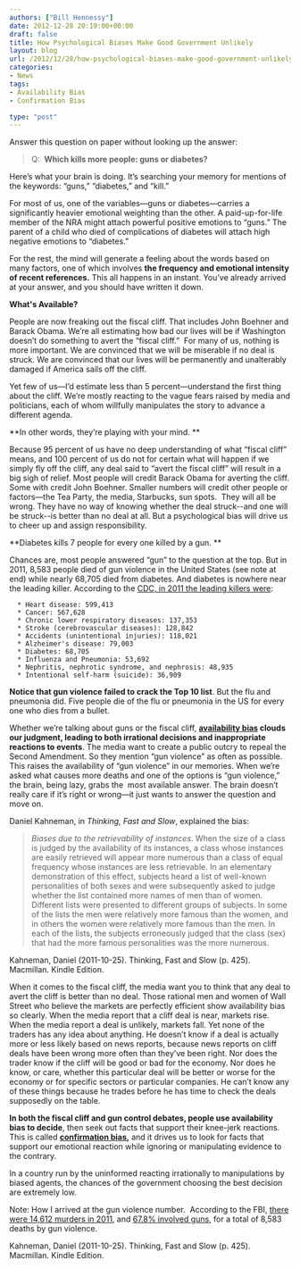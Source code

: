 ```yaml
---
authors: ["Bill Hennessy"]
date: 2012-12-28 20:19:00+00:00
draft: false
title: How Psychological Biases Make Good Government Unlikely
layout: blog
url: /2012/12/28/how-psychological-biases-make-good-government-unlikely/
categories:
- News
tags:
- Availability Bias
- Confirmation Bias

type: "post"
---
```


Answer this question on paper without looking up the answer:


> Q:  **Which kills more people: guns or diabetes?**


Here’s what your brain is doing. It’s searching your memory for mentions of the keywords: “guns,” “diabetes,” and “kill.”

For most of us, one of the variables—guns or diabetes—carries a significantly heavier emotional weighting than the other. A paid-up-for-life member of the NRA might attach powerful positive emotions to “guns.” The parent of a child who died of complications of diabetes will attach high negative emotions to “diabetes.”

For the rest, the mind will generate a feeling about the words based on many factors, one of which involves **the frequency and emotional intensity of recent references.** This all happens in an instant. You’ve already arrived at your answer, and you should have written it down.

**What's Available?**

People are now freaking out the fiscal cliff. That includes John Boehner and Barack Obama. We’re all estimating how bad our lives will be if Washington doesn’t do something to avert the “fiscal cliff.”  For many of us, nothing is more important. We are convinced that we will be miserable if no deal is struck. We are convinced that our lives will be permanently and unalterably damaged if America sails off the cliff.

Yet few of us—I’d estimate less than 5 percent—understand the first thing about the cliff. We’re mostly reacting to the vague fears raised by media and politicians, each of whom willfully manipulates the story to advance a different agenda.

**In other words, they’re playing with your mind. **

Because 95 percent of us have no deep understanding of what “fiscal cliff” means, and 100 percent of us do not for certain what will happen if we simply fly off the cliff, any deal said to “avert the fiscal cliff” will result in a big sigh of relief. Most people will credit Barack Obama for averting the cliff. Some with credit John Boehner. Smaller numbers will credit other people or factors—the Tea Party, the media, Starbucks, sun spots.  They will all be wrong. They have no way of knowing whether the deal struck--and one will be struck--is better than no deal at all. But a psychological bias will drive us to cheer up and assign responsibility.

**Diabetes kills 7 people for every one killed by a gun. **

Chances are, most people answered “gun” to the question at the top. But in 2011, 8,583 people died of gun violence in the United States (see note at end) while nearly 68,705 died from diabetes. And diabetes is nowhere near the leading killer. According to the [CDC, in 2011 the leading killers were](https://www.cdc.gov/nchs/FASTATS/lcod.htm):



	  * Heart disease: 599,413
	  * Cancer: 567,628
	  * Chronic lower respiratory diseases: 137,353
	  * Stroke (cerebrovascular diseases): 128,842
	  * Accidents (unintentional injuries): 118,021
	  * Alzheimer's disease: 79,003
	  * Diabetes: 68,705
	  * Influenza and Pneumonia: 53,692
	  * Nephritis, nephrotic syndrome, and nephrosis: 48,935
	  * Intentional self-harm (suicide): 36,909

**Notice that gun violence failed to crack the Top 10 list**. But the flu and pneumonia did. Five people die of the flu or pneumonia in the US for every one who dies from a bullet.

Whether we’re talking about guns or the fiscal cliff, **[availability bias](https://www.spring.org.uk/2012/08/the-availability-bias-why-people-buy-lottery-tickets.php) clouds our judgment, leading to both irrational decisions and inappropriate reactions to events**. The media want to create a public outcry to repeal the Second Amendment. So they mention “gun violence” as often as possible. This raises the availability of “gun violence” in our memories. When we’re asked what causes more deaths and one of the options is “gun violence,” the brain, being lazy, grabs the  most available answer. The brain doesn’t really care if it’s right or wrong—it just wants to answer the question and move on.

Daniel Kahneman, in _Thinking, Fast and Slow_, explained the bias:


> _Biases due to the retrievability of instances_. When the size of a class is judged by the availability of its instances, a class whose instances are easily retrieved will appear more numerous than a class of equal frequency whose instances are less retrievable. In an elementary demonstration of this effect, subjects heard a list of well-known personalities of both sexes and were subsequently asked to judge whether the list contained more names of men than of women. Different lists were presented to different groups of subjects. In some of the lists the men were relatively more famous than the women, and in others the women were relatively more famous than the men. In each of the lists, the subjects erroneously judged that the class (sex) that had the more famous personalities was the more numerous.

Kahneman, Daniel (2011-10-25). Thinking, Fast and Slow (p. 425). Macmillan. Kindle Edition.


When it comes to the fiscal cliff, the media want you to think that any deal to avert the cliff is better than no deal. Those rational men and women of Wall Street who believe the markets are perfectly efficient show availability bias so clearly. When the media report that a cliff deal is near, markets rise. When the media report a deal is unlikely, markets fall. Yet none of the traders has any idea about anything. He doesn’t know if a deal is actually more or less likely based on news reports, because news reports on cliff deals have been wrong more often than they’ve been right. Nor does the trader know if the cliff will be good or bad for the economy. Nor does he know, or care, whether this particular deal will be better or worse for the economy or for specific sectors or particular companies. He can’t know any of these things because he trades before he has time to check the deals supposedly on the table.

**In both the fiscal cliff and gun control debates, people use availability bias to decide**, then seek out facts that support their knee-jerk reactions. This is called **[confirmation bias](https://www.psychologyandsociety.com/confirmationbias.html),** and it drives us to look for facts that support our emotional reaction while ignoring or manipulating evidence to the contrary.

In a country run by the uninformed reacting irrationally to manipulations by biased agents, the chances of the government choosing the best decision are extremely low.

Note: How I arrived at the gun violence number.  According to the FBI, [there were 14,612 murders in 2011](https://www.fbi.gov/about-us/cjis/ucr/crime-in-the-u.s/2011/crime-in-the-u.s.-2011/tables/table-1), and [67.8% involved guns](https://www.fbi.gov/about-us/cjis/ucr/crime-in-the-u.s/2011/crime-in-the-u.s.-2011/tables/table-20), for a total of 8,583 deaths by gun violence.

Kahneman, Daniel (2011-10-25). Thinking, Fast and Slow (p. 425). Macmillan. Kindle Edition.
